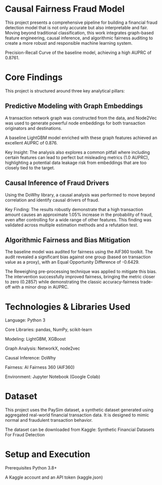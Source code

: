 # Causal Fairness Fraud Model
This project presents a comprehensive pipeline for building a financial fraud detection model that is not only accurate but also interpretable and fair. Moving beyond traditional classification, this work integrates graph-based feature engineering, causal inference, and algorithmic fairness auditing to create a more robust and responsible machine learning system.

Precision-Recall Curve of the baseline model, achieving a high AUPRC of 0.8761.

# Core Findings
This project is structured around three key analytical pillars:

## Predictive Modeling with Graph Embeddings
A transaction network graph was constructed from the data, and Node2Vec was used to generate powerful node embeddings for both transaction originators and destinations.

A baseline LightGBM model enriched with these graph features achieved an excellent AUPRC of 0.876.

Key Insight: The analysis also explores a common pitfall where including certain features can lead to perfect but misleading metrics (1.0 AUPRC), highlighting a potential data leakage risk from embeddings that are too closely tied to the target.

## Causal Inference of Fraud Drivers
Using the DoWhy library, a causal analysis was performed to move beyond correlation and identify causal drivers of fraud.

Key Finding: The results robustly demonstrate that a high transaction amount causes an approximate 1.05% increase in the probability of fraud, even after controlling for a wide range of other features. This finding was validated across multiple estimation methods and a refutation test.

##  Algorithmic Fairness and Bias Mitigation
The baseline model was audited for fairness using the AIF360 toolkit. The audit revealed a significant bias against one group (based on transaction value as a proxy), with an Equal Opportunity Difference of -0.6429.

The Reweighing pre-processing technique was applied to mitigate this bias. The intervention successfully improved fairness, bringing the metric closer to zero (0.2857) while demonstrating the classic accuracy-fairness trade-off with a minor drop in AUPRC.

#  Technologies & Libraries Used
Language: Python 3

Core Libraries: pandas, NumPy, scikit-learn

Modeling: LightGBM, XGBoost

Graph Analysis: NetworkX, node2vec

Causal Inference: DoWhy

Fairness: AI Fairness 360 (AIF360)

Environment: Jupyter Notebook (Google Colab)

 # Dataset
This project uses the PaySim dataset, a synthetic dataset generated using aggregated real-world financial transaction data. It is designed to mimic normal and fraudulent transaction behavior.

The dataset can be downloaded from Kaggle: Synthetic Financial Datasets For Fraud Detection

# Setup and Execution
Prerequisites
Python 3.8+

A Kaggle account and an API token (kaggle.json)
